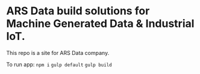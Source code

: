 # ARS Data build solutions for Machine Generated Data & Industrial IoT.

This repo is a site for ARS Data company.

To run app:
`npm i`
`gulp default`
`gulp build`